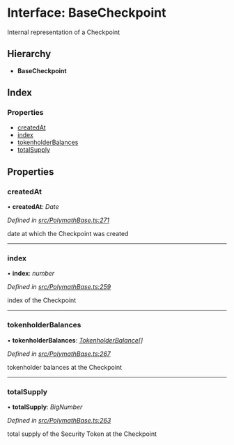 # Interface: BaseCheckpoint

Internal representation of a Checkpoint

## Hierarchy

* **BaseCheckpoint**

## Index

### Properties

* [createdAt](_polymathbase_.basecheckpoint.md#createdat)
* [index](_polymathbase_.basecheckpoint.md#index)
* [tokenholderBalances](_polymathbase_.basecheckpoint.md#tokenholderbalances)
* [totalSupply](_polymathbase_.basecheckpoint.md#totalsupply)

## Properties

###  createdAt

• **createdAt**: *Date*

*Defined in [src/PolymathBase.ts:271](https://github.com/PolymathNetwork/polymath-sdk/blob/45453ad/src/PolymathBase.ts#L271)*

date at which the Checkpoint was created

___

###  index

• **index**: *number*

*Defined in [src/PolymathBase.ts:259](https://github.com/PolymathNetwork/polymath-sdk/blob/45453ad/src/PolymathBase.ts#L259)*

index of the Checkpoint

___

###  tokenholderBalances

• **tokenholderBalances**: *[TokenholderBalance](_types_index_.tokenholderbalance.md)[]*

*Defined in [src/PolymathBase.ts:267](https://github.com/PolymathNetwork/polymath-sdk/blob/45453ad/src/PolymathBase.ts#L267)*

tokenholder balances at the Checkpoint

___

###  totalSupply

• **totalSupply**: *BigNumber*

*Defined in [src/PolymathBase.ts:263](https://github.com/PolymathNetwork/polymath-sdk/blob/45453ad/src/PolymathBase.ts#L263)*

total supply of the Security Token at the Checkpoint
